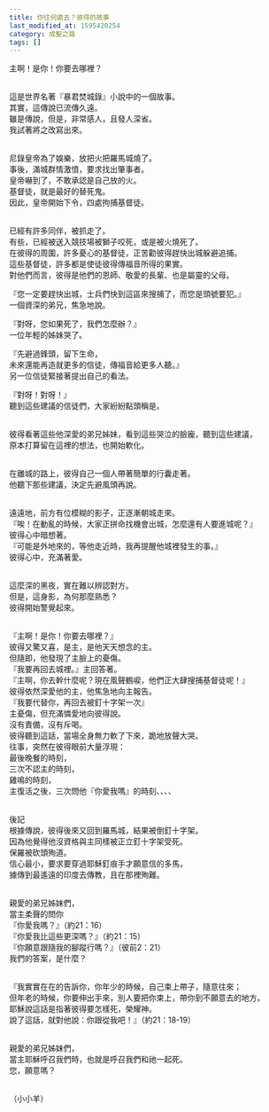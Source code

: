 ```yaml
---
title: 你往何處去？彼得的故事
last_modified_at: 1595420254
category: 成聖之路
tags: []
---
```


<p>主啊！是你！你要去哪裡？</p>
<p><br/>
這是世界名著『暴君焚城錄』小說中的一個故事。<br/>
其實，這傳說已流傳久遠。<br/>
雖是傳說，但是，非常感人，且發人深省。<br/>
我試著將之改寫出來。</p>
<p><br/>
尼錄皇帝為了娛樂，放把火把羅馬城燒了。<br/>
事後，滿城群情激憤，要求找出肇事者。<br/>
皇帝嚇到了，不敢承認是自己放的火。<br/>
基督徒，就是最好的替死鬼。<br/>
因此，皇帝開始下令，四處拘捕基督徒。</p>
<p><br/>
已經有許多同伴，被抓走了。<br/>
有些，已經被送入競技場被獅子咬死，或是被火燒死了。<br/>
在彼得的周圍，許多憂心的基督徒，正苦勸彼得趕快出城躲避追捕。<br/>
這些基督徒，許多都是使徒彼得傳福音所得的果實。<br/>
對他們而言，彼得是他們的恩師、敬愛的長輩、也是屬靈的父母。</p>
<p>『您一定要趕快出城，士兵們快到這區來搜捕了，而您是頭號要犯。』<br/>
一個資深的弟兄，焦急地說。</p>
<p>『對呀，您如果死了，我們怎麼辦？』<br/>
一位年輕的姊妹哭了。</p>
<p>『先避過鋒頭，留下生命，<br/>
未來還能再造就更多的信徒，傳福音給更多人聽。』<br/>
另一位信徒緊接著提出自己的看法。</p>
<p>『對呀！對呀！』<br/>
聽到這些建議的信徒們，大家紛紛點頭稱是。</p>
<p><br/>
彼得看著這些他深愛的弟兄姊妹，看到這些哭泣的臉龐，聽到這些建議，<br/>
原本打算留在這裡的想法，也開始軟化。</p>
<p><br/>
在離城的路上，彼得自己一個人帶著簡單的行囊走著。<br/>
他聽下那些建議，決定先避風頭再說。</p>
<p><br/>
遠遠地，前方有位模糊的影子，正逐漸朝城走來。<br/>
『唉！在動亂的時候，大家正拼命找機會出城，怎麼還有人要進城呢？』<br/>
彼得心中暗想著。<br/>
『可能是外地來的，等他走近時，我再提醒他城裡發生的事。』<br/>
彼得心中，充滿著愛。</p>
<p><br/>
這麼深的黑夜，實在難以辨認對方。<br/>
但是，這身影，為何那麼熟悉？<br/>
彼得開始警覺起來。</p>
<p><br/>
『主啊！是你！你要去哪裡？』<br/>
彼得又驚又喜，是主，是他天天想念的主。<br/>
但隨即，他發現了主臉上的憂傷。<br/>
『我要再回去城裡。』主回答著。<br/>
『主啊，你去幹什麼呢？現在風聲鶴唳，他們正大肆搜捕基督徒呢！』<br/>
彼得依然深愛他的主，他焦急地向主報告。<br/>
『我要代替你，再回去被釘十字架一次』<br/>
主憂傷，但充滿憐愛地向彼得說。<br/>
沒有責備，沒有斥喝。<br/>
彼得聽到這話，當場全身無力軟了下來，跪地放聲大哭。<br/>
往事，突然在彼得眼前大量浮現：<br/>
最後晚餐的時刻，<br/>
三次不認主的時刻，<br/>
雞鳴的時刻，<br/>
主復活之後，三次問他『你愛我嗎』的時刻、、、、</p>
<p><br/>
後記<br/>
根據傳說，彼得後來又回到羅馬城，結果被倒釘十字架。<br/>
因為他覺得他沒資格與主同樣被正立釘十字架受死。<br/>
保羅被砍頭殉道。<br/>
信心最小，要求要穿過耶穌釘痕手才願意信的多馬，<br/>
據傳到最遙遠的印度去傳教，且在那裡殉難。</p>
<p><br/>
親愛的弟兄姊妹們，<br/>
當主柔聲的問你<br/>
『你愛我嗎？』（約21：16）<br/>
『你愛我比這些更深嗎？』（約21：15）<br/>
『你願意跟隨我的腳蹤行嗎？』（彼前2：21）<br/>
我們的答案，是什麼？</p>
<p><br/>
『我實實在在的告訴你，你年少的時候，自己束上帶子，隨意往來；<br/>
但年老的時候，你要伸出手來，別人要把你束上，帶你到不願意去的地方。<br/>
耶穌說這話是指著彼得要怎樣死，榮耀神。<br/>
說了這話，就對他說：你跟從我吧！』（約21：18-19）</p>
<p><br/>
親愛的弟兄姊妹們，<br/>
當主耶穌呼召我們時，也就是呼召我們和祂一起死。<br/>
您，願意嗎？</p>
<p><br/>
（小小羊）</p>
<p> </p>
